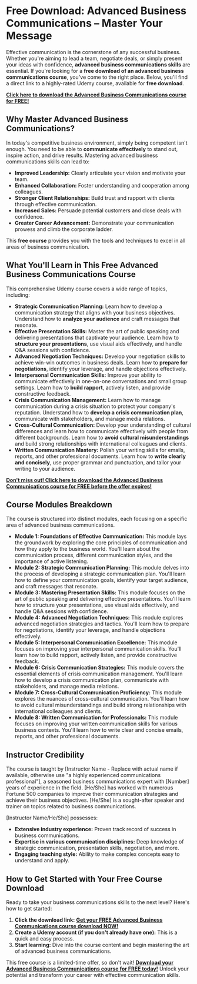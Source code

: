 # Free Download: Advanced Business Communications – Master Your Message

Effective communication is the cornerstone of any successful business. Whether you're aiming to lead a team, negotiate deals, or simply present your ideas with confidence, **advanced business communications skills** are essential. If you're looking for a **free download of an advanced business communications course**, you've come to the right place. Below, you'll find a direct link to a highly-rated Udemy course, available for **free download**.

[**Click here to download the Advanced Business Communications course for FREE!**](https://udemywork.com/advanced-business-communications)

## Why Master Advanced Business Communications?

In today's competitive business environment, simply being competent isn't enough. You need to be able to **communicate effectively** to stand out, inspire action, and drive results. Mastering advanced business communications skills can lead to:

*   **Improved Leadership:** Clearly articulate your vision and motivate your team.
*   **Enhanced Collaboration:** Foster understanding and cooperation among colleagues.
*   **Stronger Client Relationships:** Build trust and rapport with clients through effective communication.
*   **Increased Sales:** Persuade potential customers and close deals with confidence.
*   **Greater Career Advancement:** Demonstrate your communication prowess and climb the corporate ladder.

This **free course** provides you with the tools and techniques to excel in all areas of business communication.

## What You'll Learn in This Free Advanced Business Communications Course

This comprehensive Udemy course covers a wide range of topics, including:

*   **Strategic Communication Planning:** Learn how to develop a communication strategy that aligns with your business objectives. Understand how to **analyze your audience** and craft messages that resonate.
*   **Effective Presentation Skills:** Master the art of public speaking and delivering presentations that captivate your audience. Learn how to **structure your presentations**, use visual aids effectively, and handle Q&A sessions with confidence.
*   **Advanced Negotiation Techniques:** Develop your negotiation skills to achieve win-win outcomes in business deals. Learn how to **prepare for negotiations**, identify your leverage, and handle objections effectively.
*   **Interpersonal Communication Skills:** Improve your ability to communicate effectively in one-on-one conversations and small group settings. Learn how to **build rapport**, actively listen, and provide constructive feedback.
*   **Crisis Communication Management:** Learn how to manage communication during a crisis situation to protect your company's reputation. Understand how to **develop a crisis communication plan**, communicate with stakeholders, and manage media relations.
*   **Cross-Cultural Communication:** Develop your understanding of cultural differences and learn how to communicate effectively with people from different backgrounds. Learn how to **avoid cultural misunderstandings** and build strong relationships with international colleagues and clients.
*   **Written Communication Mastery:** Polish your writing skills for emails, reports, and other professional documents. Learn how to **write clearly and concisely**, use proper grammar and punctuation, and tailor your writing to your audience.

[**Don't miss out! Click here to download the Advanced Business Communications course for FREE before the offer expires!**](https://udemywork.com/advanced-business-communications)

## Course Modules Breakdown

The course is structured into distinct modules, each focusing on a specific area of advanced business communications.

*   **Module 1: Foundations of Effective Communication:** This module lays the groundwork by exploring the core principles of communication and how they apply to the business world. You'll learn about the communication process, different communication styles, and the importance of active listening.
*   **Module 2: Strategic Communication Planning:** This module delves into the process of developing a strategic communication plan. You'll learn how to define your communication goals, identify your target audience, and craft messages that resonate.
*   **Module 3: Mastering Presentation Skills:** This module focuses on the art of public speaking and delivering effective presentations. You'll learn how to structure your presentations, use visual aids effectively, and handle Q&A sessions with confidence.
*   **Module 4: Advanced Negotiation Techniques:** This module explores advanced negotiation strategies and tactics. You'll learn how to prepare for negotiations, identify your leverage, and handle objections effectively.
*   **Module 5: Interpersonal Communication Excellence:** This module focuses on improving your interpersonal communication skills. You'll learn how to build rapport, actively listen, and provide constructive feedback.
*   **Module 6: Crisis Communication Strategies:** This module covers the essential elements of crisis communication management. You'll learn how to develop a crisis communication plan, communicate with stakeholders, and manage media relations.
*   **Module 7: Cross-Cultural Communication Proficiency:** This module explores the nuances of cross-cultural communication. You'll learn how to avoid cultural misunderstandings and build strong relationships with international colleagues and clients.
*   **Module 8: Written Communication for Professionals:** This module focuses on improving your written communication skills for various business contexts. You'll learn how to write clear and concise emails, reports, and other professional documents.

## Instructor Credibility

The course is taught by [Instructor Name - Replace with actual name if available, otherwise use "a highly experienced communications professional"], a seasoned business communications expert with [Number] years of experience in the field. [He/She] has worked with numerous Fortune 500 companies to improve their communication strategies and achieve their business objectives. [He/She] is a sought-after speaker and trainer on topics related to business communications.

[Instructor Name/He/She] possesses:

*   **Extensive industry experience:** Proven track record of success in business communications.
*   **Expertise in various communication disciplines:** Deep knowledge of strategic communication, presentation skills, negotiation, and more.
*   **Engaging teaching style:** Ability to make complex concepts easy to understand and apply.

## How to Get Started with Your Free Course Download

Ready to take your business communications skills to the next level? Here's how to get started:

1.  **Click the download link:** [**Get your FREE Advanced Business Communications course download NOW!**](https://udemywork.com/advanced-business-communications)
2.  **Create a Udemy account (if you don't already have one):** This is a quick and easy process.
3.  **Start learning:** Dive into the course content and begin mastering the art of advanced business communications.

This free course is a limited-time offer, so don't wait! **[Download your Advanced Business Communications course for FREE today!](https://udemywork.com/advanced-business-communications)** Unlock your potential and transform your career with effective communication skills.
